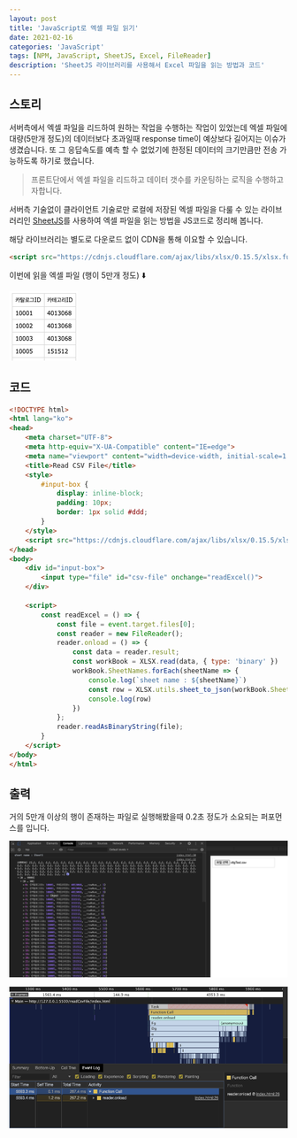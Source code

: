 ```yaml
---
layout: post
title: 'JavaScript로 엑셀 파일 읽기'
date: 2021-02-16
categories: 'JavaScript'
tags: [NPM, JavaScript, SheetJS, Excel, FileReader]
description: 'SheetJS 라이브러리를 사용해서 Excel 파일을 읽는 방법과 코드'
---
```


## 스토리

서버측에서 엑셀 파일을 리드하여 원하는 작업을 수행하는 작업이 있었는데 엑셀 파일에 대량(5만개 정도)의 데이터보다 초과일때 response time이 예상보다 길어지는 이슈가 생겼습니다. 또 그 응답속도를 예측 할 수 없었기에 한정된 데이터의 크기만큼만 전송 가능하도록 하기로 했습니다.

> 프론트단에서 엑셀 파일을 리드하고 데이터 갯수를 카운팅하는 로직을 수행하고자합니다.

서버측 기술없이 클라이언트 기술로만 로컬에 저장된 엑셀 파일을 다룰 수 있는 라이브러리인 [SheetJS](https://github.com/SheetJS/sheetjs)를 사용하여 엑셀 파일을 읽는 방법을 JS코드로 정리해 봅니다.

해당 라이브러리는 별도로 다운로드 없이 CDN을 통해 이요할 수 있습니다.

```html
<script src="https://cdnjs.cloudflare.com/ajax/libs/xlsx/0.15.5/xlsx.full.min.js"></script>
```

이번에 읽을 엑셀 파일 (행이 5만개 정도) ⬇️ 

![](/assets/post-img/csv-file-reader-using-sheetjs/excelimg.png) 

## 코드

```html
<!DOCTYPE html>
<html lang="ko">
<head>
    <meta charset="UTF-8">
    <meta http-equiv="X-UA-Compatible" content="IE=edge">
    <meta name="viewport" content="width=device-width, initial-scale=1.0">
    <title>Read CSV File</title>
    <style>
        #input-box {
            display: inline-block;
            padding: 10px;
            border: 1px solid #ddd;
        }
    </style>
    <script src="https://cdnjs.cloudflare.com/ajax/libs/xlsx/0.15.5/xlsx.full.min.js"></script>
</head>
<body>
    <div id="input-box">
        <input type="file" id="csv-file" onchange="readExcel()">
    </div>

    <script>
        const readExcel = () => {
            const file = event.target.files[0];
            const reader = new FileReader();
            reader.onload = () => {
                const data = reader.result;
                const workBook = XLSX.read(data, { type: 'binary' })
                workBook.SheetNames.forEach(sheetName => {
                    console.log(`sheet name : ${sheetName}`)
                    const row = XLSX.utils.sheet_to_json(workBook.Sheets[sheetName])
                    console.log(row)
                })
            };
            reader.readAsBinaryString(file);
        }
    </script>
</body>
</html>
```

## 출력

거의 5만개 이상의 행이 존재하는 파일로 실행해봤을때 0.2초 정도가 소요되는 퍼포먼스를 입니다.

![print img](/assets/post-img/csv-file-reader-using-sheetjs/excelprintimg.png)

![performance](/assets/post-img/csv-file-reader-using-sheetjs/performance.png)